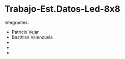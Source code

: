 # Trabajo-Est.Datos-Led-8x8

Integrantes:
  - Patricio Vejar
  - Basthian Valenzuela
  - 
  - 
  -  
